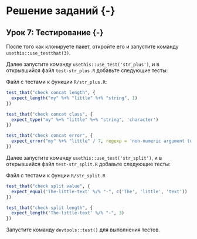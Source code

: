 # Решение заданий {-}

## Урок 7: Тестирование {-}

После того как клонируете пакет, откройте его и запустите команду `usethis::use_testthat(3)`.

Далее запустите команду `usethis::use_test('str_plus')`, и в открывшийся файл `test-str_plus.R` добавьте следующие тесты:

Файл с тестами к функции `R/str_plus.R`:


```r
test_that("check concat length", {
  expect_length("my" %+% "little" %+% "string", 1)
})

test_that("check concat class", {
  expect_type("my" %+% "little" %+% "string", 'character')
})

test_that("check concat error", {
  expect_error("my" %+% "little" / 7, regexp = 'non-numeric argument to binary operator')
})

```

Далее запустите команду `usethis::use_test('str_split')`, и в открывшийся файл `test-str_split.R` добавьте следующие тесты:

Файл с тестами к фунции `R/str_split.R`


```r
test_that("check split value", {
  expect_equal('The-little-text' %/% "-", c('The', 'little', 'text'))
})

test_that("check split length", {
  expect_length('The-little-text' %/% "-", 3)
})

```

Запустите команду `devtools::test()` для выполнения тестов.
